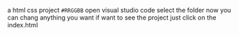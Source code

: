 a html css  project  	`#RRGGBB`
open visual studio code 
select the folder 
now you can chang anything you want 
if want to see the project just click on the index.html 
